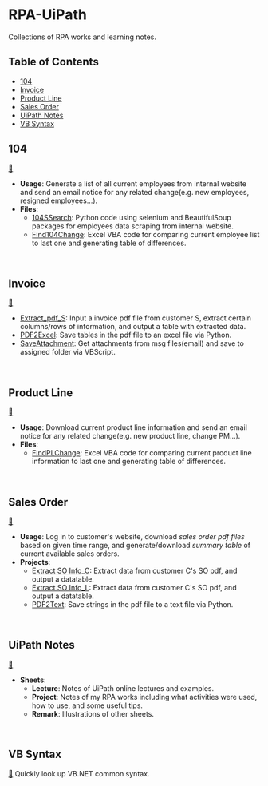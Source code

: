 # RPA-UiPath
Collections of RPA works and learning notes.<br>

## Table of Contents
* [104](#104)
* [Invoice](#invoice)
* [Product Line](#PL)
* [Sales Order](#SO)
* [UiPath Notes](#notes)
* [VB Syntax](#syntax)

<h2 id="104">104</h2>

[🐳](/104)
* **Usage**: Generate a list of all current employees from internal website and send an email notice for any related change(e.g. new employees, resigned employees...).
* **Files**:
  * [104SSearch](/104/104Search.py): Python code using selenium and BeautifulSoup packages for employees data scraping from internal website.
  * [Find104Change](/104/Find104Change.bas): Excel VBA code for comparing current employee list to last one and generating table of differences.
<br>

<h2 id="invoice">Invoice</h2>

[🐳](/Invoice)
* [Extract_pdf_S](/Invoice/Extract_pdf_S.vb): Input a invoice pdf file from customer S, extract certain columns/rows of information, and output a table with extracted data.
* [PDF2Excel](/Invoice/PDF2Excel.py): Save tables in the pdf file to an excel file via Python.
* [SaveAttachment](/Invoice/SaveAttachment.vbs): Get attachments from msg files(email) and save to assigned folder via VBScript.
<br>

<h2 id="PL">Product Line</h2>

[🐳](/Product%20Line)
* **Usage**: Download current product line information and send an email notice for any related change(e.g. new product line, change PM...).
* **Files**:
  * [FindPLChange](/Product%20Line/FindPLChange.bas): Excel VBA code for comparing current product line information to last one and generating table of differences.
<br>

<h2 id="SO">Sales Order</h2>

[🐳](/Sales%20Order)
* **Usage**: Log in to customer's website, download *sales order pdf files* based on given time range, and generate/download *summary table* of current available sales orders.
* **Projects**:
  * [Extract SO Info_C](/Sales%20Order/Extract%20SO%20Info_C.vb): Extract data from customer C's SO pdf, and output a datatable.
  * [Extract SO Info_L](/Sales%20Order/Extract%20SO%20Info_L.vb): Extract data from customer C's SO pdf, and output a datatable.
  * [PDF2Text](/Sales%20Order/PDF2Text.py): Save strings in the pdf file to a text file via Python.
<br>

<h2 id="notes">UiPath Notes</h2>

[🐳](/UiPath_Notes.xlsx)
* **Sheets**:
  * **Lecture**: Notes of UiPath online lectures and examples.
  * **Project**: Notes of my RPA works including what activities were used, how to use, and some useful tips.
  * **Remark**: Illustrations of other sheets.
<br>

<h2 id="syntax">VB Syntax</h2>

[🐳](/VB%20syntax.vbs)
Quickly look up VB.NET common syntax.
